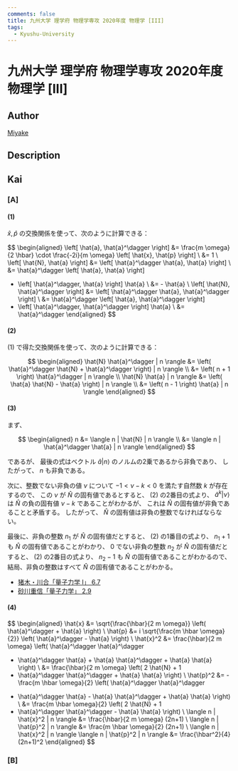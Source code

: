 ```yaml
---
comments: false
title: 九州大学 理学府 物理学専攻 2020年度 物理学 [III]
tags:
  - Kyushu-University
---
```

# 九州大学 理学府 物理学専攻 2020年度 物理学 \[III\]

## **Author**
[Miyake](https://miyake.github.io/exams/index.html)

## **Description**

## **Kai**
### \[A\]
#### (1)
$\hat{x}, \hat{p}$ の交換関係を使って、次のように計算できる：

$$
  \begin{aligned}
  \left[ \hat{a}, \hat{a}^\dagger \right]
  &= \frac{m \omega}{2 \hbar} \cdot \frac{-2i}{m \omega}
  \left[ \hat{x}, \hat{p} \right]
  \\
  &= 1
  \\
  \left[ \hat{N}, \hat{a} \right]
  &= \left[ \hat{a}^\dagger \hat{a}, \hat{a} \right]
  \\
  &= \hat{a}^\dagger \left[ \hat{a}, \hat{a} \right]
  + \left[ \hat{a}^\dagger, \hat{a} \right] \hat{a}
  \\
  &= - \hat{a}
  \\
  \left[ \hat{N}, \hat{a}^\dagger \right]
  &= \left[ \hat{a}^\dagger \hat{a}, \hat{a}^\dagger \right]
  \\
  &= \hat{a}^\dagger \left[ \hat{a}, \hat{a}^\dagger \right]
  + \left[ \hat{a}^\dagger, \hat{a}^\dagger \right] \hat{a}
  \\
  &= \hat{a}^\dagger
  \end{aligned}
$$

#### (2)
(1) で得た交換関係を使って、次のように計算できる：

$$
  \begin{aligned}
  \hat{N} \hat{a}^\dagger | n \rangle
  &= \left( \hat{a}^\dagger \hat{N} + \hat{a}^\dagger \right) | n \rangle
  \\
  &= \left( n + 1 \right) \hat{a}^\dagger | n \rangle
  \\
  \hat{N} \hat{a} | n \rangle
  &= \left( \hat{a} \hat{N} - \hat{a} \right) | n \rangle
  \\
  &= \left( n - 1 \right) \hat{a} | n \rangle
  \end{aligned}
$$

#### (3)
まず、

$$
\begin{aligned}
n
&= \langle n | \hat{N} | n \rangle
\\
&= \langle n | \hat{a}^\dagger \hat{a} | n \rangle
\end{aligned}
$$

であるが、
最後の式はベクトル $\hat{a} | n \rangle$ のノルムの2乗であるから非負であり、
したがって、 $n$ も非負である。

次に、整数でない非負の値 $\nu$ について
$-1 \lt \nu - k \lt 0$ を満たす自然数 $k$ が存在するので、
この $\nu$ が $\hat{N}$ の固有値であるとすると、
(2) の2番目の式より、
$\hat{a}^k | \nu \rangle$ は $\hat{N}$ の負の固有値 $\nu - k$
であることがわかるが、
これは $\hat{N}$ の固有値が非負であることと矛盾する。
したがって、 $\hat{N}$ の固有値は非負の整数でなければならない。

最後に、非負の整数 $n_1$ が $\hat{N}$ の固有値だとすると、
(2) の1番目の式より、 $n_1+1$ も $\hat{N}$ の固有値であることがわかり、
$0$ でない非負の整数 $n_2$ が $\hat{N}$ の固有値だとすると、
(2) の2番目の式より、 $n_2-1$ も $\hat{N}$ の固有値であることがわかるので、
結局、非負の整数はすべて $\hat{N}$ の固有値であることがわかる。

<p>
 <ul>
   <li><a href="https://www.amazon.co.jp/dp/406153209X/ref=nosim?tag=msscee0a-22">
     猪木・川合「量子力学 I」 6.7
   </a>
   </li>
   <li><a href="https://www.amazon.co.jp/dp/4000061399/ref=nosim?tag=msscee0a-22">
     砂川重信「量子力学」 2.9
   </a>
   </li>
 </ul>
</p>

#### (4)

$$
\begin{aligned}
\hat{x}
&= \sqrt{\frac{\hbar}{2 m \omega}} \left( \hat{a}^\dagger + \hat{a} \right)
\\
\hat{p}
&= i \sqrt{\frac{m \hbar \omega}{2}} \left( \hat{a}^\dagger - \hat{a} \right)
\\
\hat{x}^2
&= \frac{\hbar}{2 m \omega} \left( \hat{a}^\dagger \hat{a}^\dagger
+ \hat{a}^\dagger \hat{a} + \hat{a} \hat{a}^\dagger + \hat{a} \hat{a}
\right)
\\
&= \frac{\hbar}{2 m \omega} \left( 2 \hat{N} + 1
+ \hat{a}^\dagger \hat{a}^\dagger + \hat{a} \hat{a} \right)
\\
\hat{p}^2
&= - \frac{m \hbar \omega}{2} \left( \hat{a}^\dagger \hat{a}^\dagger
- \hat{a}^\dagger \hat{a} - \hat{a} \hat{a}^\dagger + \hat{a} \hat{a}
\right)
\\
&= \frac{m \hbar \omega}{2} \left( 2 \hat{N} + 1
- \hat{a}^\dagger \hat{a}^\dagger - \hat{a} \hat{a} \right)
\\
\langle n | \hat{x}^2 | n \rangle
&= \frac{\hbar}{2 m \omega} (2n+1)
\\
\langle n | \hat{p}^2 | n \rangle
&= \frac{m \hbar \omega}{2} (2n+1)
\\
\langle n | \hat{x}^2 | n \rangle
\langle n | \hat{p}^2 | n \rangle
&= \frac{\hbar^2}{4} (2n+1)^2
\end{aligned}
$$

### \[B\]